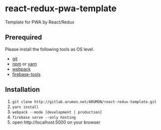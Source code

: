 # react-redux-pwa-template
Template for PWA by React/Redux

## Prerequired
Please install the following tools as OS level.
- [git](https://git-scm.com/)
- [npm](https://www.npmjs.com/) or [yarn](https://yarnpkg.com/)
- [webpack](https://webpack.js.org/)
- [firebase-tools](https://github.com/firebase/firebase-tools)

## Installation
1. `git clone http://gitlab.arumon.net/ARUMON/react-redux-template.git`
1. `yarn install`
1. `webpack --mode [development | production]`
1. `firebase serve --only hosting`
1. open http://localhost:5000 on your browser

